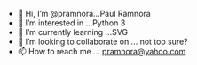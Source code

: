 - 👋 Hi, I’m @pramnora...Paul Ramnora
- 👀 I’m interested in ...Python 3
- 🌱 I’m currently learning ...SVG
- 💞️ I’m looking to collaborate on ... not too sure?
- 📫 How to reach me ... pramnora@yahoo.com

<!---
pramnora/pramnora is a ✨ special ✨ repository because its `README.md` (this file) appears on your GitHub profile.
You can click the Preview link to take a look at your changes.
--->
